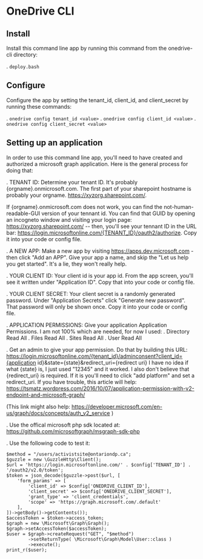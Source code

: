 OneDrive CLI
============

Install
-------

Install this command line app by running this command from the onedrive-cli
directory:

. `deploy.bash`

Configure
---------

Configure the app by setting the tenant_id, client_id, and client_secret by
running these commands:

. `onedrive config tenant_id <value>`
. `onedrive config client_id <value>`
. `onedrive config client_secret <value>`

Setting up an application
-------------------------

In order to use this command line app, you'll need to have created and authorized
a microsoft graph application. Here is the general process for doing that:

. TENANT ID: Determine your tenant ID. It's probably {orgname}.onmicrosoft.com. The first part
  of your sharepoint hostname is probably your orgname. https://xyzorg.sharepoint.com/.

  If {orgname}.onmicrosoft.com does not work, you can find the not-human-readable-GUI version of
  your tennant id. You can find that GUID by opening an incogneto window and visiting your login page:
  https://xyzorg.sharepoint.com/ -- then, you'll see your tennant ID in the URL bar:
  https://login.microsoftonline.com/{TENANT_ID}/oauth2/authorize. Copy it into your
  code or config file.

. A NEW APP: Make a new app by visiting https://apps.dev.microsoft.com - then click "Add an APP".
  Give your app a name, and skip the "Let us help you get started". It's a lie, they won't really help.

. YOUR CLIENT ID: Your client id is your app id. From the app screen, you'll see it written under
  "Application ID". Copy that into your code or config file.

. YOUR CLIENT SECRET: Your client secret is a randomly generated password. Under "Application Secrets"
  click "Generate new password". That password will only be shown once. Copy it into your code or config
  file.

. APPLICATION PERMISSIONS: Give your application Application Permissions. I am not 100% which are needed,
  for now I used:
    . Directory Read All
    . Files Read All
    . Sites Read All
    . User Read All

. Get an admin to give your app permission. Do that by building this URL:
  https://login.microsoftonline.com/{tenant_id}/adminconsent?client_id={application id}&state={state}&redirect_uri={redirect uri}
  I have no idea if what {state} is, I just used "12345" and it worked. I also don't believe that {redirect_uri} is required. If it is you'll need to click "add platform" and set a redirect_uri.
  If you have trouble, this article will help:
  https://tsmatz.wordpress.com/2016/10/07/application-permission-with-v2-endpoint-and-microsoft-graph/

  (This link might also help: https://developer.microsoft.com/en-us/graph/docs/concepts/auth_v2_service )

. Use the offical microsoft php sdk located at:
  https://github.com/microsoftgraph/msgraph-sdk-php

. Use the following code to test it:

  ```
  $method = "/users/activistsite@ontariondp.ca";
  $guzzle = new \GuzzleHttp\Client();
  $url = 'https://login.microsoftonline.com/' . $config['TENANT_ID'] . '/oauth2/v2.0/token';
  $token = json_decode($guzzle->post($url, [
      'form_params' => [
          'client_id' => $config['ONEDRIVE_CLIENT_ID'],
          'client_secret' => $config['ONEDRIVE_CLIENT_SECRET'],
          'grant_type' => 'client_credentials',
          'scope' => 'https://graph.microsoft.com/.default'
      ],
  ])->getBody()->getContents());
  $accessToken = $token->access_token;
  $graph = new \Microsoft\Graph\Graph();
  $graph->setAccessToken($accessToken);
  $user = $graph->createRequest("GET", "$method")
          ->setReturnType( \Microsoft\Graph\Model\User::class )
          ->execute();
  print_r($user);
  ```
  
